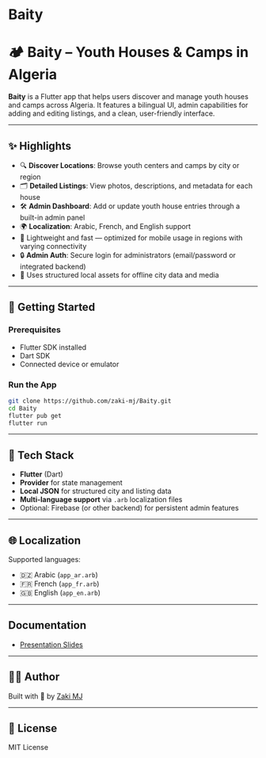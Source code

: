 # Baity

# 🏕️ Baity – Youth Houses & Camps in Algeria

**Baity** is a Flutter app that helps users discover and manage youth houses and camps across Algeria. It features a bilingual UI, admin capabilities for adding and editing listings, and a clean, user-friendly interface.

---

## ✨ Highlights

- 🔍 **Discover Locations**: Browse youth centers and camps by city or region
- 🗂️ **Detailed Listings**: View photos, descriptions, and metadata for each house
- 🛠️ **Admin Dashboard**: Add or update youth house entries through a built-in admin panel
- 🌍 **Localization**: Arabic, French, and English support
- 🧭 Lightweight and fast — optimized for mobile usage in regions with varying connectivity
- 🔒 **Admin Auth**: Secure login for administrators (email/password or integrated backend)
- 📁 Uses structured local assets for offline city data and media

---

## 🚀 Getting Started

### Prerequisites

- Flutter SDK installed
- Dart SDK
- Connected device or emulator

### Run the App

```bash
git clone https://github.com/zaki-mj/Baity.git
cd Baity
flutter pub get
flutter run
```

---

## 🧰 Tech Stack

- **Flutter** (Dart)
- **Provider** for state management
- **Local JSON** for structured city and listing data
- **Multi-language support** via `.arb` localization files
- Optional: Firebase (or other backend) for persistent admin features

---

## 🌐 Localization

Supported languages:
- 🇩🇿 Arabic (`app_ar.arb`)
- 🇫🇷 French (`app_fr.arb`)
- 🇬🇧 English (`app_en.arb`)

---
## Documentation

- [Presentation Slides](docs/presentation.pptx)

---

## 👨‍💻 Author

Built with 💙 by [Zaki MJ](https://github.com/zaki-mj)

---

## 📄 License

MIT License
